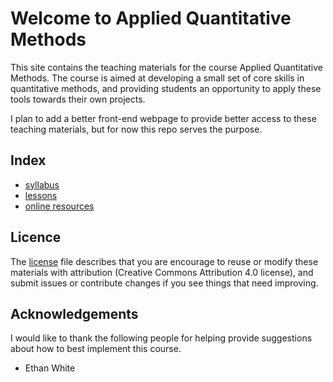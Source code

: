 Welcome to Applied Quantitative Methods
=======================================

This site contains the teaching materials for the course Applied Quantitative
Methods. The course is aimed at developing a small set of core skills in
quantitative methods, and providing students an opportunity to apply these tools
towards their own projects.

I plan to add a better front-end webpage to provide better access to these
teaching materials, but for now this repo serves the purpose.

Index
-----
* [syllabus](syllabus.md)
* [lessons](lesson_index.md)
* [online resources](resource_links.md)

Licence
-------
The [license](LICENSE.md) file describes that you are encourage to reuse or
modify these materials with attribution (Creative Commons Attribution 4.0 license),
and submit issues or contribute changes if you see things that need improving.

Acknowledgements
----------------
I would like to thank the following people for helping provide suggestions about
how to best implement this course.
* Ethan White

